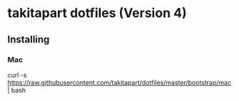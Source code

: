 # takitapart dotfiles (Version 4)

## Installing ##

### Mac ###

curl -s https://raw.githubusercontent.com/takitapart/dotfiles/master/bootstrap/mac | bash
